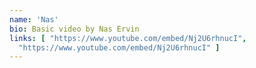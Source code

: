 ```yaml
---
name: 'Nas'
bio: Basic video by Nas Ervin
links: [ "https://www.youtube.com/embed/Nj2U6rhnucI",
  "https://www.youtube.com/embed/Nj2U6rhnucI" ]
---
```


